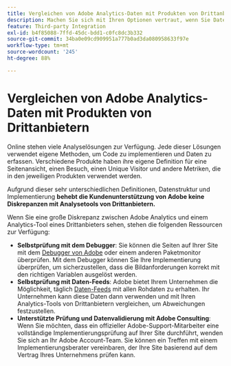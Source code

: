 ```yaml
---
title: Vergleichen von Adobe Analytics-Daten mit Produkten von Drittanbietern
description: Machen Sie sich mit Ihren Optionen vertraut, wenn Sie Daten in Adobe Analytics direkt mit Daten vergleichen, die von anderen Analytics-Lösungen erfasst wurden.
feature: Third-party Integration
exl-id: b4f85088-7ffd-45dc-bdd1-c0fc8dc3b332
source-git-commit: 34ba0e09cd909951a777b0ad3da080958633f97e
workflow-type: tm+mt
source-wordcount: '245'
ht-degree: 88%

---
```


# Vergleichen von Adobe Analytics-Daten mit Produkten von Drittanbietern

Online stehen viele Analyselösungen zur Verfügung. Jede dieser Lösungen verwendet eigene Methoden, um Code zu implementieren und Daten zu erfassen. Verschiedene Produkte haben ihre eigene Definition für eine Seitenansicht, einen Besuch, einen Unique Visitor und andere Metriken, die in den jeweiligen Produkten verwendet werden.

Aufgrund dieser sehr unterschiedlichen Definitionen, Datenstruktur und Implementierung **behebt die Kundenunterstützung von Adobe keine Diskrepanzen mit Analysetools von Drittanbietern.**

Wenn Sie eine große Diskrepanz zwischen Adobe Analytics und einem Analytics-Tool eines Drittanbieters sehen, stehen die folgenden Ressourcen zur Verfügung:

* **Selbstprüfung mit dem Debugger**: Sie können die Seiten auf Ihrer Site mit dem [Debugger von Adobe](https://experienceleague.adobe.com/docs/debugger/using/experience-cloud-debugger.html?lang=de) oder einem anderen Paketmonitor überprüfen. Mit dem Debugger können Sie Ihre Implementierung überprüfen, um sicherzustellen, dass die Bildanforderungen korrekt mit den richtigen Variablen ausgelöst werden.
* **Selbstprüfung mit Daten-Feeds**: Adobe bietet Ihrem Unternehmen die Möglichkeit, täglich [Daten-Feeds](/help/export/analytics-data-feed/data-feed-overview.md) mit allen Rohdaten zu erhalten. Ihr Unternehmen kann diese Daten dann verwenden und mit Ihren Analytics-Tools von Drittanbietern vergleichen, um Abweichungen festzustellen.
* **Unterstützte Prüfung und Datenvalidierung mit Adobe Consulting**: Wenn Sie möchten, dass ein offizieller Adobe-Support-Mitarbeiter eine vollständige Implementierungsprüfung auf Ihrer Site durchführt, wenden Sie sich an Ihr Adobe Account-Team. Sie können ein Treffen mit einem Implementierungsberater vereinbaren, der Ihre Site basierend auf dem Vertrag Ihres Unternehmens prüfen kann.
